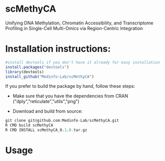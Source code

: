 # scMethyCA

Unifying DNA Methylation, Chromatin Accessibility, and Transcriptome Profiling in Single-Cell Multi-Omics via Region-Centric Integration

# Installation instructions:

```R
#install devtools if you don't have it already for easy installation
install.packages("devtools")
library(devtools)
install_github("Medinfo-Lab/scMethyCA")
```

If you prefer to build the package by hand, follow these steps:

- Make sure that you have the dependencies from CRAN ("dply","reticulate","utils","png")

- Download and build from source:

```R
git clone git@github.com:Medinfo-Lab/scMethyCA.git
R CMD build scMethyCA
R CMD INSTALL scMethyCA_0.1.0.tar.gz
```

# Usage

